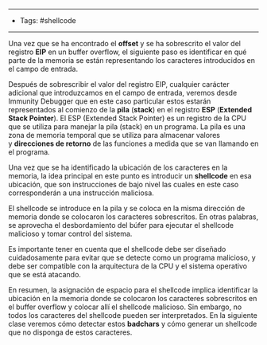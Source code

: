 ------------------
- Tags: #shellcode 
---------------
Una vez que se ha encontrado el **offset** y se ha sobrescrito el valor del registro **EIP** en un buffer overflow, el siguiente paso es identificar en qué parte de la memoria se están representando los caracteres introducidos en el campo de entrada.

Después de sobrescribir el valor del registro EIP, cualquier carácter adicional que introduzcamos en el campo de entrada, veremos desde Immunity Debugger que en este caso particular estos estarán representados al comienzo de la **pila** (**stack**) en el registro **ESP** (**Extended Stack Pointer**). El ESP (Extended Stack Pointer) es un registro de la CPU que se utiliza para manejar la pila (stack) en un programa. La pila es una zona de memoria temporal que se utiliza para almacenar valores y **direcciones de retorno** de las funciones a medida que se van llamando en el programa.

Una vez que se ha identificado la ubicación de los caracteres en la memoria, la idea principal en este punto es introducir un **shellcode** en esa ubicación, que son instrucciones de bajo nivel las cuales en este caso corresponderán a una instrucción maliciosa.

El shellcode se introduce en la pila y se coloca en la misma dirección de memoria donde se colocaron los caracteres sobrescritos. En otras palabras, se aprovecha el desbordamiento del búfer para ejecutar el shellcode malicioso y tomar control del sistema.

Es importante tener en cuenta que el shellcode debe ser diseñado cuidadosamente para evitar que se detecte como un programa malicioso, y debe ser compatible con la arquitectura de la CPU y el sistema operativo que se está atacando.

En resumen, la asignación de espacio para el shellcode implica identificar la ubicación en la memoria donde se colocaron los caracteres sobrescritos en el buffer overflow y colocar allí el shellcode malicioso. Sin embargo, no todos los caracteres del shellcode pueden ser interpretados. En la siguiente clase veremos cómo detectar estos **badchars** y cómo generar un shellcode que no disponga de estos caracteres.
